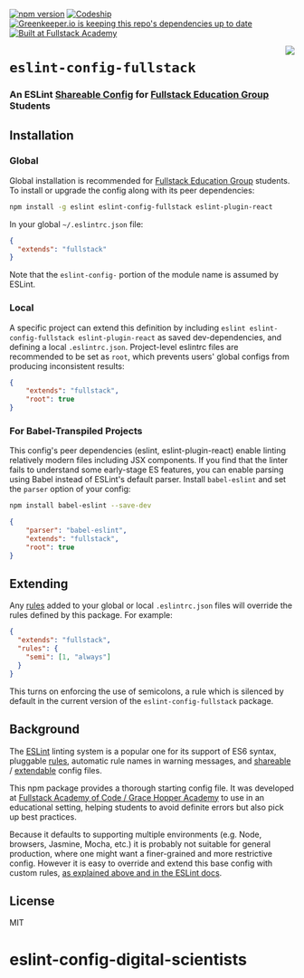 [![npm version](https://img.shields.io/npm/v/eslint-config-fullstack.svg?maxAge=3600)](https://www.npmjs.com/package/eslint-config-fullstack)
[![Codeship](https://img.shields.io/codeship/4ae0bfb0-1c07-0134-222f-22fb94432a98.svg)](https://codeship.com/projects/159804)
[![Greenkeeper.io is keeping this repo's dependencies up to date](https://img.shields.io/badge/greenkeeper.io-monitoring-brightgreen.svg?maxAge=3600)](https://greenkeeper.io/)
[![Built at Fullstack Academy](https://img.shields.io/badge/built%20at-Fullstack%20Academy-green.svg)](http://www.fullstackacademy.com)

<img src="https://learndotresources.s3.amazonaws.com/workshop/570bdee44a306c0300b78b52/eslint-fullstack.jpg" align="right">

# `eslint-config-fullstack`

### An ESLint [Shareable Config](http://eslint.org/docs/developer-guide/shareable-configs) for [Fullstack Education Group](http://www.fullstackacademy.com/) Students

## Installation

### Global

Global installation is recommended for [Fullstack Education Group](http://www.fullstackacademy.com/) students. To install or upgrade the config along with its peer dependencies:

```sh
npm install -g eslint eslint-config-fullstack eslint-plugin-react
```

In your global `~/.eslintrc.json` file:

```json
{
  "extends": "fullstack"
}
```

Note that the `eslint-config-` portion of the module name is assumed by ESLint.

### Local

A specific project can extend this definition by including `eslint eslint-config-fullstack eslint-plugin-react` as saved dev-dependencies, and defining a local `.eslintrc.json`. Project-level eslintrc files are recommended to be set as `root`, which prevents users' global configs from producing inconsistent results:

```json
{
	"extends": "fullstack",
	"root": true
}
```

### For Babel-Transpiled Projects

This config's peer dependencies (eslint, eslint-plugin-react) enable linting relatively modern files including JSX components. If you find that the linter fails to understand some early-stage ES features, you can enable parsing using Babel instead of ESLint's default parser. Install `babel-eslint` and set the `parser` option of your config:

```sh
npm install babel-eslint --save-dev
```

```json
{
	"parser": "babel-eslint",
	"extends": "fullstack",
	"root": true
}
```

## Extending

Any [rules](http://eslint.org/docs/rules/) added to your global or local `.eslintrc.json` files will override the rules defined by this package. For example:

```json
{
  "extends": "fullstack",
  "rules": {
    "semi": [1, "always"]
  }
}
```

This turns on enforcing the use of semicolons, a rule which is silenced by default in the current version of the `eslint-config-fullstack` package.

## Background

The [ESLint](http://http://eslint.org/) linting system is a popular one for its support of ES6 syntax, pluggable [rules](http://eslint.org/docs/rules/), automatic rule names in warning messages, and [shareable](http://eslint.org/docs/developer-guide/shareable-configs) / [extendable](http://eslint.org/docs/user-guide/configuring#extending-configuration-files) config files.

This npm package provides a thorough starting config file. It was developed at [Fullstack Academy of Code / Grace Hopper Academy](http://www.fullstackacademy.com/) to use in an educational setting, helping students to avoid definite errors but also pick up best practices.

Because it defaults to supporting multiple environments (e.g. Node, browsers, Jasmine, Mocha, etc.) it is probably not suitable for general production, where one might want a finer-grained and more restrictive config. However it is easy to override and extend this base config with custom rules, [as explained above and in the ESLint docs](http://eslint.org/docs/user-guide/configuring#using-a-shareable-configuration-package).

## License

MIT
# eslint-config-digital-scientists
